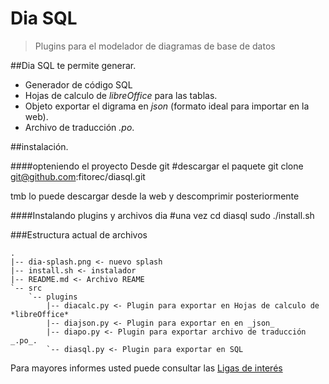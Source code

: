 Dia SQL
===========================================================================

> Plugins para el modelador de diagramas de base de datos


##Dia SQL te permite generar.

 - Generador de código SQL
 - Hojas de calculo de *libreOffice* para las tablas.
 - Objeto exportar el digrama en _json_ (formato ideal para importar en la web).
 - Archivo de traducción _.po_.

##instalación.
	
####opteniendo el proyecto
Desde git
	#descargar el paquete
	git clone git@github.com:fitorec/diasql.git

tmb lo puede descargar desde la web y descomprimir posteriormente 

####Instalando plugins y archivos dia
	#una vez
	cd diasql
	sudo ./install.sh

###Estructura actual de archivos

	.
	|-- dia-splash.png <- nuevo splash
	|-- install.sh <- instalador
	|-- README.md <- Archivo REAME
	`-- src
		`-- plugins
			|-- diacalc.py <- Plugin para exportar en Hojas de calculo de *libreOffice*
			|-- diajson.py <- Plugin para exportar en en _json_
			|-- diapo.py <- Plugin para exportar archivo de traducción _.po_.
			`-- diasql.py <- Plugin para exportar en SQL

Para mayores informes usted puede consultar las [Ligas de interés](/diasql/blob/master/bookmarks.md)
